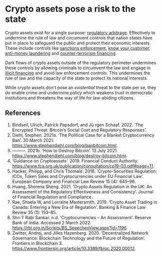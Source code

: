 # Crypto assets pose a risk to the state

Crypto assets exist for a single purpose: [regulatory arbitrage](../concepts/regulatory-arbitrage.md). Effectively to undermine the rule of law and circumvent controls that nation states have put in place to safeguard the public and protect their economic interests. These include controls like [sanctions enforcement](../concepts/sanctions-enforcement.md), [know your customer](../concepts/kyc.md), [anti-money laundering](../concepts/aml.md) and [counter-terrorism financing](../concepts/ctf.md). 

Dark flows of crypto assets outside of the regulatory perimeter undermines these controls by allowing criminals to circumvent the law and engage in [illicit financing](../concepts/illicit-financing.md) and avoid law enforcement controls. This undermines the rule of law and the capacity of the state to protect its national interests.

While crypto assets don't pose an *existential* threat to the state per se, they do enable crime and undermine policy which weakens trust in democratic institutions and threatens the way of life for law-abiding citizens.

## References
1. Bindseil, Ulrich, Patrick Papsdorf, and Jü rgen Schaaf. 2022. ‘The Encrypted Threat: Bitcoin’s Social Cost and Regulatory Responses’.
1. Diehl, Stephen. 2021a. ‘The Political Case for a Blanket Cryptocurrency Ban’. 30 March 2021. https://www.stephendiehl.com/blog/banbitcoin.html.
1. ———. 2021b. ‘How to Destroy Bitcoin’. 13 July 2021. https://www.stephendiehl.com/blog/destroy-bitcoin.html.
1. ‘Guidance on Cryptoassets’. 2019. Financial Conduct Authority. https://www.fca.org.uk/publication/consultation/cp19-03.pdf#page=11.
1. Hacker, Philipp, and Chris Thomale. 2018. ‘Crypto-Securities Regulation: ICOs, Token Sales and Cryptocurrencies under EU Financial Law’. European Company and Financial Law Review 15 (4): 645–96.
1. Huang, Sherena Sheng. 2021. ‘Crypto Assets Regulation in the UK: An Assessment of the Regulatory Effectiveness and Consistency’. Journal of Financial Regulation and Compliance.
1. Rae, Shaela W, and Lorraine Mastersmith. 2019. ‘Crypto Asset Trading in Canada: Entering a New Era of Regulation’. Banking & Finance Law Review 35 (1): 153–85.
1. Shri T Rabi Sankar. n.d. ‘Cryptocurrencies – An Assessment’. Reserve Bank of India. Accessed 2 March 2022. https://rbi.org.in/Scripts/BS_SpeechesView.aspx?Id=1196.
1. Zwitter, Andrej, and Jilles Hazenberg. 2020. ‘Decentralized Network Governance: Blockchain Technology and the Future of Regulation’. Frontiers in Blockchain 3. https://www.frontiersin.org/article/10.3389/fbloc.2020.00012.
